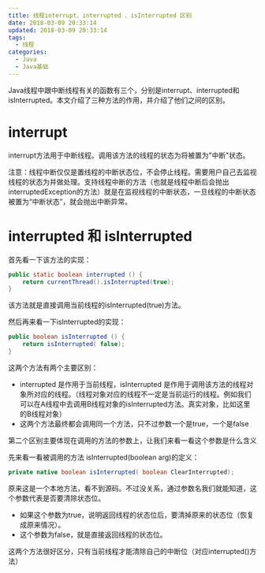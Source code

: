 ```yaml
---
title: 线程interrupt、interrupted 、isInterrupted 区别
date: 2018-03-09 20:33:14
updated: 2018-03-09 20:33:14
tags:
  - 线程
categories: 
  - Java
  - Java基础
---
```


Java线程中跟中断线程有关的函数有三个，分别是interrupt、interrupted和isInterrupted。本文介绍了三种方法的作用，并介绍了他们之间的区别。

<!-- more -->

# interrupt
interrupt方法用于中断线程。调用该方法的线程的状态为将被置为"中断"状态。

注意：线程中断仅仅是置线程的中断状态位，不会停止线程。需要用户自己去监视线程的状态为并做处理。支持线程中断的方法（也就是线程中断后会抛出interruptedException的方法）就是在监视线程的中断状态，一旦线程的中断状态被置为“中断状态”，就会抛出中断异常。

# interrupted 和 isInterrupted
首先看一下该方法的实现：
```Java
public static boolean interrupted () {
    return currentThread().isInterrupted(true);
}
```
该方法就是直接调用当前线程的isInterrupted(true)方法。

然后再来看一下isInterrupted的实现：
```Java
public boolean isInterrupted () {
    return isInterrupted( false);
}
```
这两个方法有两个主要区别：
- interrupted 是作用于当前线程，isInterrupted 是作用于调用该方法的线程对象所对应的线程。（线程对象对应的线程不一定是当前运行的线程。例如我们可以在A线程中去调用B线程对象的isInterrupted方法。真实对象，比如这里的B线程对象）
- 这两个方法最终都会调用同一个方法，只不过参数一个是true，一个是false

第二个区别主要体现在调用的方法的参数上，让我们来看一看这个参数是什么含义

先来看一看被调用的方法 isInterrupted(boolean arg)的定义：
```Java
private native boolean isInterrupted( boolean ClearInterrupted);
```
原来这是一个本地方法，看不到源码。不过没关系，通过参数名我们就能知道，这个参数代表是否要清除状态位。
- 如果这个参数为true，说明返回线程的状态位后，要清掉原来的状态位（恢复成原来情况）。
- 这个参数为false，就是直接返回线程的状态位。

这两个方法很好区分，只有当前线程才能清除自己的中断位（对应interrupted()方法）



